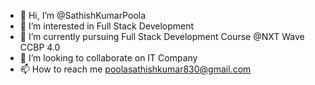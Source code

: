 - 👋 Hi, I’m @SathishKumarPoola
- 👀 I’m interested in Full Stack Development
- 🌱 I’m currently pursuing Full Stack Development Course @NXT Wave CCBP 4.0
- 💞️ I’m looking to collaborate on IT Company
- 📫 How to reach me poolasathishkumar830@gmail.com

<!---
SathishKumarPoola/SathishKumarPoola is a ✨ special ✨ repository because its `README.md` (this file) appears on your GitHub profile.
You can click the Preview link to take a look at your changes.
--->
